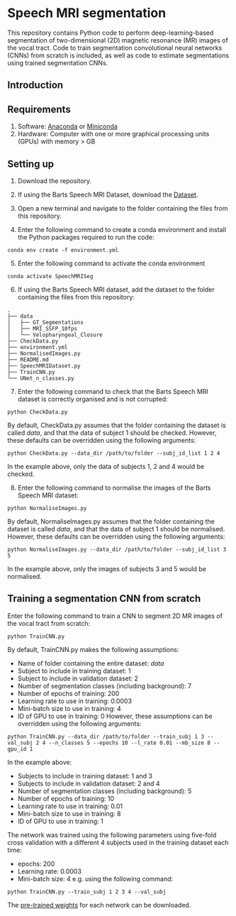 # Speech MRI segmentation
This repository contains Python code to perform deep-learning-based segmentation of two-dimensional (2D) magnetic resonance (MR) images of the vocal tract. Code to train segmentation convolutional neural networks (CNNs) from scratch is included, as well as code to estimate segmentations using trained segmentation CNNs. 

## Introduction



## Requirements

1. Software: [Anaconda](https://www.anaconda.com/products/distribution) or [Miniconda](https://docs.conda.io/en/latest/miniconda.html)
2. Hardware: Computer with one or more graphical processing units (GPUs) with memory > GB

## Setting up

1. Download the repository.

2. If using the Barts Speech MRI Dataset, download the [Dataset](https://zenodo.org/record/7595164).

3. Open a new terminal and navigate to the folder containing the files from this repository.

4. Enter the following command to create a conda environment and install the Python packages required to run the code:
```
conda env create -f environment.yml
```
5. Enter the following command to activate the conda environment
```
conda activate SpeechMRISeg
```
6. If using the Barts Speech MRI dataset, add the dataset to the folder containing the files from this repository:
```
.
├── data
│   ├── GT_Segmentations
│   ├── MRI_SSFP_10fps
│   └── Velopharyngeal_Closure
├── CheckData.py
├── environment.yml
├── NormalisedImages.py
├── README.md
├── SpeechMRIDataset.py
├── TrainCNN.py
└── UNet_n_classes.py
```
7. Enter the following command to check that the Barts Speech MRI dataset is correctly organised and is not corrupted:
```
python CheckData.py
```
By default, CheckData.py assumes that the folder containing the dataset is called *data*, and that the data of subject 1 should be checked. However, these defaults can be overridden using the following arguments:
```
python CheckData.py --data_dir /path/to/folder --subj_id_list 1 2 4
```
In the example above, only the data of subjects 1, 2 and 4 would be checked.

8. Enter the following command to normalise the images of the Barts Speech MRI dataset:
```
python NormaliseImages.py
```
By default, NormaliseImages.py assumes that the folder containing the dataset is called *data*, and that the data of subject 1 should be normalised. However, these defaults can be overridden using the following arguments:
```
python NormaliseImages.py --data_dir /path/to/folder --subj_id_list 3 5
```
In the example above, only the images of subjects 3 and 5 would be normalised.

## Training a segmentation CNN from scratch
Enter the following command to train a CNN to segment 2D MR images of the vocal tract from scratch:
```
python TrainCNN.py
```
By default, TrainCNN.py makes the following assumptions:
- Name of folder containing the entire dataset: *data*
- Subject to include in training dataset: 1
- Subject to include in validation dataset: 2
- Number of segmentation classes (including background): 7
- Number of epochs of training: 200
- Learning rate to use in training: 0.0003
- Mini-batch size to use in training: 4
- ID of GPU to use in training: 0
However, these assumptions can be overridden using the following arguments:
```
python TrainCNN.py --data_dir /path/to/folder --train_subj 1 3 --val_subj 2 4 --n_classes 5 --epochs 10 --l_rate 0.01 --mb_size 8 --gpu_id 1
```
In the example above:
- Subjects to include in training dataset: 1 and 3
- Subjects to include in validation dataset: 2 and 4
- Number of segmentation classes (including background): 5
- Number of epochs of training: 10
- Learning rate to use in training: 0.01
- Mini-batch size to use in training: 8
- ID of GPU to use in training: 1

The network was trained using the following parameters using five-fold cross validation with a different 4 subjects used in the training dataset each time:
- epochs: 200
- Learning rate: 0.0003
- Mini-batch size: 4
e.g. using the following command:
```
python TrainCNN.py --train_subj 1 2 3 4 --val_subj
```
The [pre-trained weights](https://drive.google.com/drive/folders/1f9OLQkovyrQJv1TCNO5k2peT2HJYt5Nb?usp=sharing) for each network can be downloaded.
